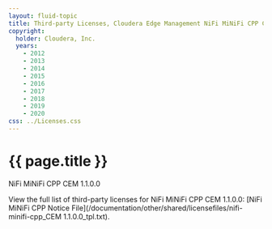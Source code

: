 ```yaml
---
layout: fluid-topic
title: Third-party Licenses, Cloudera Edge Management NiFi MiNiFi CPP CEM 1.1.0.0
copyright:
  holder: Cloudera, Inc.
  years:
    - 2012
    - 2013
    - 2014
    - 2015
    - 2016
    - 2017
    - 2018
    - 2019
    - 2020
css: ../Licenses.css
---
```

# {{ page.title }}

NiFi MiNiFi CPP CEM 1.1.0.0

View the full list of third-party licenses for NiFi MiNiFi CPP CEM 1.1.0.0:
[NiFi MiNiFi CPP Notice File](/documentation/other/shared/licensefiles/nifi-minifi-cpp_CEM 1.1.0.0_tpl.txt).
